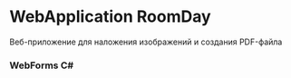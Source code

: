 # WebApplication RoomDay
Веб-приложение для наложения изображений и создания PDF-файла
### WebForms C#
